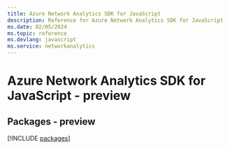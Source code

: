 ```yaml
---
title: Azure Network Analytics SDK for JavaScript
description: Reference for Azure Network Analytics SDK for JavaScript
ms.date: 02/05/2024
ms.topic: reference
ms.devlang: javascript
ms.service: networkanalytics
---
```

# Azure Network Analytics SDK for JavaScript - preview
## Packages - preview
[!INCLUDE [packages](network-analytics-index.md)]